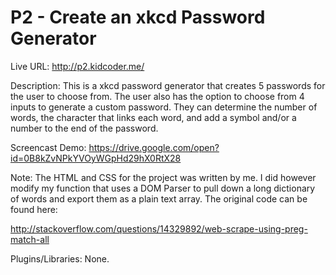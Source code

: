 # P2 - Create an xkcd Password Generator

Live URL: http://p2.kidcoder.me/

Description: This is a xkcd password generator that creates 5 passwords for the user to 
choose from. The user also has the option to choose from 4 inputs to generate a custom
password. They can determine the number of words, the character that links each word,
and add a symbol and/or a number to the end of the password. 

Screencast Demo: https://drive.google.com/open?id=0B8kZvNPkYVOyWGpHd29hX0RtX28

Note: The HTML and CSS for the project was written by me. I did however modify my
function that uses a DOM Parser to pull down a long dictionary of words and export
them as a plain text array. The original code can be found here:  

http://stackoverflow.com/questions/14329892/web-scrape-using-preg-match-all

Plugins/Libraries: None. 

